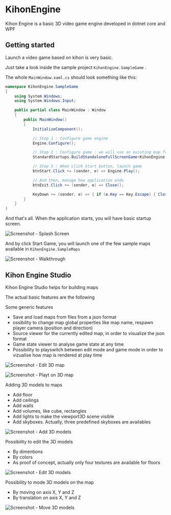 # KihonEngine
 
Kihon Engine is a basic 3D video game engine developed in dotnet core and WPF

## Getting started

Launch a video game based on kihon is very basic.

Just take a look inside the sample project `KihonEngine.SampleGame` . 

The whole `MainWindow.xaml.cs` should look something like this:

```csharp
namespace KihonEngine.SampleGame
{
    using System.Windows;
    using System.Windows.Input;

    public partial class MainWindow : Window
    {
        public MainWindow()
        {
            InitializeComponent();

            // Step 1 : Configure game engine
            Engine.Configure();

            // Step 2 : Configure game : we will use an existing map from KihonEngine.SampleMaps
            StandardStartups.BuildStandaloneFullScreenGame<KihonEngine.SampleMaps.DarkCastleMapBuilder>();

            // Step 3 : When click Start button, launch game
            btnStart.Click += (sender, e) => Engine.Play();

            // And then, manage how application ends
            btnExit.Click += (sender, e) => Close();

            KeyDown += (sender, e) => { if (e.Key == Key.Escape) { Close(); } };
        }
    }
}
```

And that's all. When the application starts, you will have basic startup screen. 

![Screenshot - Splash Screen](https://raw.github.com/nico65535/kihonengine/master/doc/kihonEngine-sampleGame-splashScreen-01.png)

And by click Start Game, you will launch one of the few sample maps available in `KihonEngine.SampleMaps`

![Screenshot - Walkthrough](https://raw.github.com/nico65535/kihonengine/master/doc/kihonEngine-sampleGame-walkthrough-01.png)


## Kihon Engine Studio

Kihon Engine Studio helps for building maps

The actual basic features are the following

Some generic features 
* Save and load maps from files from a json format
* ossibility to change map global properties like map name, respawn player camera (position and direction)
* Source viewer for the currently edited map, in order to visualize the json format
* Game state viewer to analyse game state at any time
* Possibility to playswitch between edit mode and game mode in order to vizualise how map is rendered at play time

![Screenshot - Edit 3D map](https://raw.github.com/nico65535/kihonengine/master/doc/kihonEngine-studio-editMap-01.png)

![Screenshot - Playt on 3D map](https://raw.github.com/nico65535/kihonengine/master/doc/kihonEngine-studio-playMap-01.png)

Adding 3D models to maps
* Add floor
* Add ceilings
* Add walls
* Add volumes, like cube, rectangles
* Add lights to make the viewport3D scene visible
* Add skyboxes. Actually, three predefined skyboxes are availables

![Screenshot - Add 3D models](https://raw.github.com/nico65535/kihonengine/master/doc/kihonEngine-studio-add3dModels-01.png)


Possibility to edit the 3D models
* By dimentions
* By colors
* As proof of concept, actually only four textures are available for floors

![Screenshot - Edit 3D models](https://raw.github.com/nico65535/kihonengine/master/doc/kihonEngine-studio-edit3dModels-01.png)

Possibility to mode 3D models on the map
* By moving on axis X, Y and Z
* By translation on axis X, Y and Z

![Screenshot - Move 3D models](https://raw.github.com/nico65535/kihonengine/master/doc/kihonEngine-studio-move3dModels-01.png)

